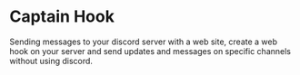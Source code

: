 # Captain Hook
Sending messages to your discord server with a web site, create a web hook on your server and send updates and messages on specific channels without using discord.
